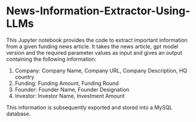 # News-Information-Extractor-Using-LLMs

This Jupyter notebook provides the code to extract important information from a given funding news article. It takes the news article, gpt model version and the required parameter values as input and gives an output containing the following information:
1. Company: Company Name, Company URL, Company Description, HQ country
2. Funding: Funding Amount, Funding Round
3. Founder: Founder Name, Founder Designation
4. Investor: Investor Name, Investment Amount

This information is subsequently exported and stored into a MySQL database. 
